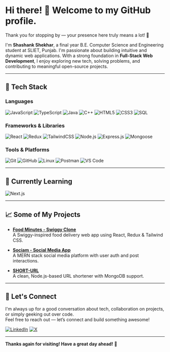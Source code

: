 # Hi there! 👋 Welcome to my GitHub profile.

Thank you for stopping by — your presence here truly means a lot! 🙌

I'm **Shashank Shekhar**, a final year B.E. Computer Science and Engineering student at SLIET, Punjab. I'm passionate about building intuitive and dynamic web applications. With a strong foundation in **Full-Stack Web Development**, I enjoy exploring new tech, solving problems, and contributing to meaningful open-source projects.

---

## 🚀 Tech Stack

### Languages  
![JavaScript](https://img.shields.io/badge/-JavaScript-F7DF1E?style=flat&logo=javascript&logoColor=black)
![TypeScript](https://img.shields.io/badge/-TypeScript-3178C6?style=flat&logo=typescript&logoColor=white)
![Java](https://img.shields.io/badge/-Java-007396?style=flat&logo=java&logoColor=white)
![C++](https://img.shields.io/badge/-C++-00599C?style=flat&logo=c%2b%2b&logoColor=white)
![HTML5](https://img.shields.io/badge/-HTML5-E34F26?style=flat&logo=html5&logoColor=white)
![CSS3](https://img.shields.io/badge/-CSS3-1572B6?style=flat&logo=css3&logoColor=white)
![SQL](https://img.shields.io/badge/-SQL-4479A1?style=flat&logo=postgresql&logoColor=white)

### Frameworks & Libraries  
![React](https://img.shields.io/badge/-React-61DAFB?style=flat&logo=react&logoColor=black)
![Redux](https://img.shields.io/badge/-Redux-764ABC?style=flat&logo=redux&logoColor=white)
![TailwindCSS](https://img.shields.io/badge/-TailwindCSS-38B2AC?style=flat&logo=tailwind-css&logoColor=white)
![Node.js](https://img.shields.io/badge/-Node.js-339933?style=flat&logo=node.js&logoColor=white)
![Express.js](https://img.shields.io/badge/-Express.js-000000?style=flat&logo=express&logoColor=white)
![Mongoose](https://img.shields.io/badge/-Mongoose-800000?style=flat&logo=mongoose&logoColor=white)

### Tools & Platforms  
![Git](https://img.shields.io/badge/-Git-F05032?style=flat&logo=git&logoColor=white)
![GitHub](https://img.shields.io/badge/-GitHub-181717?style=flat&logo=github&logoColor=white)
![Linux](https://img.shields.io/badge/-Linux-FCC624?style=flat&logo=linux&logoColor=black)
![Postman](https://img.shields.io/badge/-Postman-FF6C37?style=flat&logo=postman&logoColor=white)
![VS Code](https://img.shields.io/badge/-VS%20Code-007ACC?style=flat&logo=visual-studio-code&logoColor=white)

---

## 🌱 Currently Learning

![Next.js](https://img.shields.io/badge/-Next.js-000000?style=flat&logo=next.js&logoColor=white)

---

## 📈 Some of My Projects

- **[Food Minutes - Swiggy Clone](https://github.com/shashankshekhar-11/Food-Minutes)**  
  A Swiggy-inspired food delivery web app using React, Redux & Tailwind CSS.

- **[Sociam - Social Media App](https://github.com/shashankshekhar-11/Sociam)**  
  A MERN stack social media platform with user auth and post interactions.

- **[SHORT-URL](https://github.com/shashankshekhar-11/SHORT-URL)**  
  A clean, Node.js-based URL shortener with MongoDB support.

---

## 🤝 Let's Connect

I'm always up for a good conversation about tech, collaboration on projects, or simply geeking out over code.  
Feel free to reach out — let’s connect and build something awesome!

[![LinkedIn](https://img.shields.io/badge/-LinkedIn-0077B5?style=flat&logo=linkedin&logoColor=white)](https://www.linkedin.com/in/shashankshekhar11/)
[![X](https://img.shields.io/badge/-X-000000?style=flat&logo=x&logoColor=white)]((https://x.com/shashank___11?t=Vu0E72XTXw8WjkyvCzLG_A&s=09))

---

**Thanks again for visiting! Have a great day ahead!** 🚀
